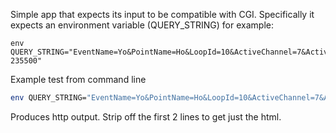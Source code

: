 
Simple app that expects its input to be compatible with CGI. Specifically it expects an environment variable (QUERY_STRING) for example:
```
env QUERY_STRING="EventName=Yo&PointName=Ho&LoopId=10&ActiveChannel=7&ActivePower=67&ActiveTime=20181005-235500"
```

Example test from command line
```bash
env QUERY_STRING="EventName=Yo&PointName=Ho&LoopId=10&ActiveChannel=7&ActivePower=67&ActiveTime=20181005-235500" cmake-build-debug/danscgi
```

Produces http output. Strip off the first 2 lines to get just the html.